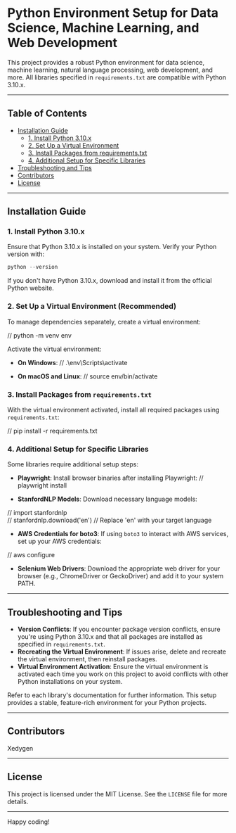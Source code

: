 # Python Environment Setup for Data Science, Machine Learning, and Web Development

This project provides a robust Python environment for data science, machine learning, natural language processing, web development, and more. All libraries specified in `requirements.txt` are compatible with Python 3.10.x.

---

## Table of Contents
- [Installation Guide](#installation-guide)
  - [1. Install Python 3.10.x](#1-install-python-310x)
  - [2. Set Up a Virtual Environment](#2-set-up-a-virtual-environment)
  - [3. Install Packages from requirements.txt](#3-install-packages-from-requirementstxt)
  - [4. Additional Setup for Specific Libraries](#4-additional-setup-for-specific-libraries)
- [Troubleshooting and Tips](#troubleshooting-and-tips)
- [Contributors](#contributors)
- [License](#license)

---

## Installation Guide

### 1. Install Python 3.10.x
Ensure that Python 3.10.x is installed on your system. Verify your Python version with:

```python
python --version
```

If you don't have Python 3.10.x, download and install it from the official Python website.

### 2. Set Up a Virtual Environment (Recommended)
To manage dependencies separately, create a virtual environment:

// python -m venv env

Activate the virtual environment:

- **On Windows**:
// .\env\Scripts\activate

- **On macOS and Linux**:
// source env/bin/activate

### 3. Install Packages from `requirements.txt`
With the virtual environment activated, install all required packages using `requirements.txt`:

// pip install -r requirements.txt

### 4. Additional Setup for Specific Libraries
Some libraries require additional setup steps:

- **Playwright**: Install browser binaries after installing Playwright:
// playwright install

- **StanfordNLP Models**: Download necessary language models:

// import stanfordnlp  
// stanfordnlp.download('en')  // Replace 'en' with your target language

- **AWS Credentials for boto3**: If using `boto3` to interact with AWS services, set up your AWS credentials:

// aws configure

- **Selenium Web Drivers**: Download the appropriate web driver for your browser (e.g., ChromeDriver or GeckoDriver) and add it to your system PATH.

---

## Troubleshooting and Tips

- **Version Conflicts**: If you encounter package version conflicts, ensure you're using Python 3.10.x and that all packages are installed as specified in `requirements.txt`.
- **Recreating the Virtual Environment**: If issues arise, delete and recreate the virtual environment, then reinstall packages.
- **Virtual Environment Activation**: Ensure the virtual environment is activated each time you work on this project to avoid conflicts with other Python installations on your system.

Refer to each library's documentation for further information. This setup provides a stable, feature-rich environment for your Python projects.

---

## Contributors
Xedygen

---

## License
This project is licensed under the MIT License. See the `LICENSE` file for more details.

---

Happy coding!
